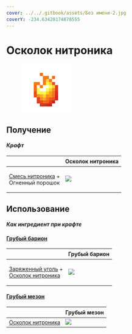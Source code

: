```yaml
---
cover: ../../.gitbook/assets/Без имени-2.jpg
coverY: -234.63428174878555
---
```


# Осколок нитроника

<figure><img src="../../.gitbook/assets/nitronic_nugget_128.png" alt=""><figcaption></figcaption></figure>

## Получение

#### _Крафт_

| ㅤ                                                                            | Осколок нитроника                                     |
| ---------------------------------------------------------------------------- | ----------------------------------------------------- |
| <p><a href="nitronic_blend.md">Смесь нитроника</a> +<br>Огненный порошок</p> | ![](<../../.gitbook/assets/nitronic\_nugget (1).png>) |

## Использование

#### _Как ингредиент при крафте_

#### [Грубый барион](baryon\_1.md)

| ㅤ                                                                                                               | Грубый барион                            |
| --------------------------------------------------------------------------------------------------------------- | ---------------------------------------- |
| <p><a href="empowered_coal.md">Заряженный уголь</a> +<br><a href="nitronic_nugget.md">Осколок нитроника</a></p> | ![](../../.gitbook/assets/baryon\_1.png) |

#### [Грубый мезон](meson\_1.md)

| ㅤ                                        | Грубый мезон                            |
| ---------------------------------------- | --------------------------------------- |
| [Осколок нитроника](nitronic\_nugget.md) | ![](../../.gitbook/assets/meson\_1.png) |
